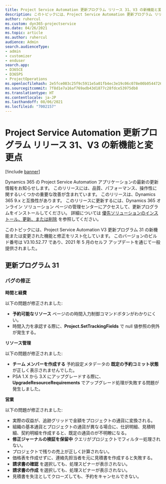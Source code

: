 ```yaml
---
title: Project Service Automation 更新プログラム リリース 31、V3 の新機能と変更点
description: このトピックには、Project Service Automation 更新プログラム リリース 31、V3 で利用可能な機能と修正をリスト化しています。
author: ruhercul
ms.custom: dyn365-projectservice
ms.date: 04/26/2021
ms.topic: article
ms.author: ruhercul
audience: Admin
search.audienceType:
- admin
- customizer
- enduser
search.app:
- D365CE
- D365PS
- ProjectOperations
ms.openlocfilehash: 2e5fce003c25f9c5911e5a01fb4ec3e19c06c078e00b054472699a522b9cd070
ms.sourcegitcommit: 7f8d1e7a16af769adb43d1877c28fdce53975db8
ms.translationtype: HT
ms.contentlocale: ja-JP
ms.lasthandoff: 08/06/2021
ms.locfileid: "7002157"
---
```

# <a name="whats-new-or-changed-in-project-service-automation-update-release-31-v3"></a>Project Service Automation 更新プログラム リリース 31、V3 の新機能と変更点

[!include [banner](../includes/psa-now-project-operations.md)]

Dynamics 365 の Project Service Automation アプリケーションの最新の更新情報をお知らせします。 このリリースには、品質、パフォーマンス、操作性に関するいくつかの重要な改善が含まれています。 このリリースは、Dynamics 365 9.x と互換性があります。 このリリースに更新するには、Dynamics 365 オンライン ソリューション ページの管理センターにアクセスして、更新プログラムをインストールしてください。 詳細については [優先ソリューションのインストール、更新、または削除](/power-platform/admin/install-remove-preferred-solution) を参照してください。

このトピックには、Project Service Automation V3 更新プログラム 31 の新機能または変更された機能と修正をリスト化しています。 このバージョンのビルド番号は V3.10.52.77 であり、2021 年 5 月のセルフ アップデートを通じて一般提供されました。

## <a name="update-release-31"></a>更新プログラム 31

### <a name="bug-fixes"></a>バグの修正

**時間と経費**

以下の問題が修正されました:

- **予約可能なリソース** ページのの時間入力制御コマンドボタンがわかりにくい。
- 時間入力を承認する際に、**Project.SetTrackingFields** で null 値参照の例外が発生する。

**リソース管理**

以下の問題が修正されました:

- **チーム メンバーを作成する** 予約設定メタデータの **既定の予約コミット状態** が正しく表示されませんでした。
- PSA 1.X から 3.X にアップグレードする際に、**UpgradeResourceRequirements** でアップグレード処理が失敗する問題が発生しました。


**営業**

以下の問題が修正されました:

- 実際の収益が、追跡グリッドで金額をプロジェクトの通貨に変換される。
- 組織の基本通貨とプロジェクトの通貨が異なる場合に、仕訳明細、見積明細、契約明細を作成すると、既定の通貨のが不明瞭になる。
- **修正ジャーナルの検証を保留中** クエリがプロジェクトでフィルター処理されない。
- プロジェクトで残りの売上が正しく計算されない。
- 価格表を作成せずに、連絡先担当者を元に見積書を作成すると失敗する。
- **請求書の確認** を選択しても、処理スピナーが表示されない。
- **請求書の作成** を選択しても、処理スピナーが表示されない。
- 見積書を失注としてクローズしても、予約をキャンセルできない。







